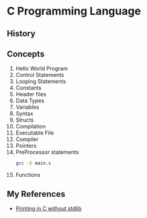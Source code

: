 # C Programming Language

## History

## Concepts
1. Hello World Program
1. Control Statements
1. Looping Statements
1. Constants
1. Header files
1. Data Types
1. Variables
1. Syntax
1. Structs
1. Compilation
1. Executable File
1. Compiler
1. Pointers
1. PreProcessor statements
    ```sh
    gcc -E main.c
    ```
1. Functions


## My References
- [Printing in C without stdlib](https://gist.github.com/tcoppex/443d1dd45f873d96260195d6431b0989)

